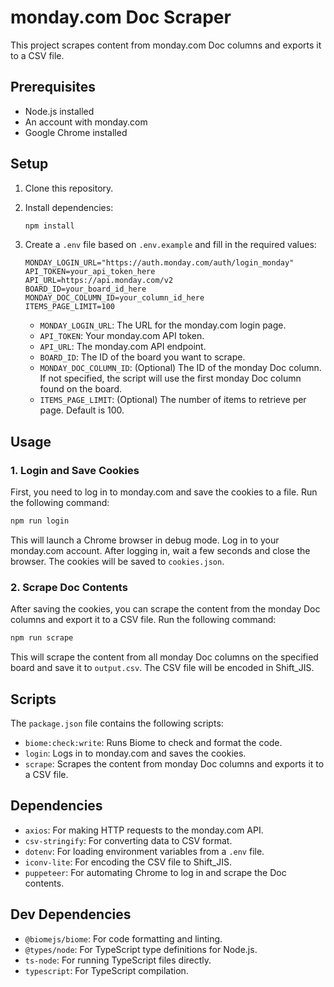 # monday.com Doc Scraper

This project scrapes content from monday.com Doc columns and exports it to a CSV file.

## Prerequisites

- Node.js installed
- An account with monday.com
- Google Chrome installed

## Setup

1.  Clone this repository.
2.  Install dependencies:

    ```bash
    npm install
    ```
3.  Create a `.env` file based on `.env.example` and fill in the required values:

    ```
    MONDAY_LOGIN_URL="https://auth.monday.com/auth/login_monday"
    API_TOKEN=your_api_token_here
    API_URL=https://api.monday.com/v2
    BOARD_ID=your_board_id_here
    MONDAY_DOC_COLUMN_ID=your_column_id_here
    ITEMS_PAGE_LIMIT=100
    ```

    -   `MONDAY_LOGIN_URL`: The URL for the monday.com login page.
    -   `API_TOKEN`: Your monday.com API token.
    -   `API_URL`: The monday.com API endpoint.
    -   `BOARD_ID`: The ID of the board you want to scrape.
    -   `MONDAY_DOC_COLUMN_ID`: (Optional) The ID of the monday Doc column. If not specified, the script will use the first monday Doc column found on the board.
    -   `ITEMS_PAGE_LIMIT`: (Optional) The number of items to retrieve per page. Default is 100.

## Usage

### 1. Login and Save Cookies

First, you need to log in to monday.com and save the cookies to a file. Run the following command:

```bash
npm run login
```

This will launch a Chrome browser in debug mode. Log in to your monday.com account. After logging in, wait a few seconds and close the browser. The cookies will be saved to `cookies.json`.

### 2. Scrape Doc Contents

After saving the cookies, you can scrape the content from the monday Doc columns and export it to a CSV file. Run the following command:

```bash
npm run scrape
```

This will scrape the content from all monday Doc columns on the specified board and save it to `output.csv`. The CSV file will be encoded in Shift_JIS.

## Scripts

The `package.json` file contains the following scripts:

-   `biome:check:write`: Runs Biome to check and format the code.
-   `login`: Logs in to monday.com and saves the cookies.
-   `scrape`: Scrapes the content from monday Doc columns and exports it to a CSV file.

## Dependencies

-   `axios`: For making HTTP requests to the monday.com API.
-   `csv-stringify`: For converting data to CSV format.
-   `dotenv`: For loading environment variables from a `.env` file.
-   `iconv-lite`: For encoding the CSV file to Shift_JIS.
-   `puppeteer`: For automating Chrome to log in and scrape the Doc contents.

## Dev Dependencies

-   `@biomejs/biome`: For code formatting and linting.
-   `@types/node`: For TypeScript type definitions for Node.js.
-   `ts-node`: For running TypeScript files directly.
-   `typescript`: For TypeScript compilation.
